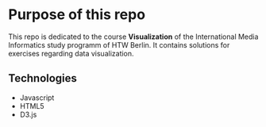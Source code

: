# Purpose of this repo
This repo is dedicated to the course **Visualization** of the International Media Informatics study programm of HTW Berlin.
It contains solutions for exercises regarding data visualization.

## Technologies
- Javascript
- HTML5
- D3.js

